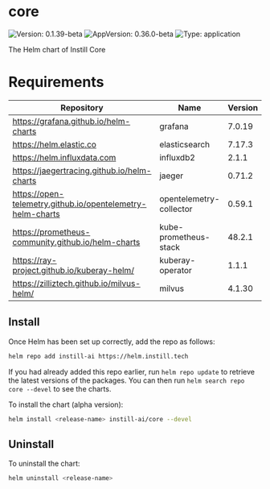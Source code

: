 # core

![Version: 0.1.39-beta](https://img.shields.io/badge/Version-0.1.39--beta-informational?style=flat-square) ![AppVersion: 0.36.0-beta](https://img.shields.io/badge/AppVersion-0.36.0--beta-informational?style=flat-square) ![Type: application](https://img.shields.io/badge/Type-application-informational?style=flat-square)

The Helm chart of Instill Core

# Requirements

| Repository                                                 | Name                    | Version |
| ---------------------------------------------------------- | ----------------------- | ------- |
| https://grafana.github.io/helm-charts                      | grafana                 | 7.0.19  |
| https://helm.elastic.co                                    | elasticsearch           | 7.17.3  |
| https://helm.influxdata.com                                | influxdb2               | 2.1.1   |
| https://jaegertracing.github.io/helm-charts                | jaeger                  | 0.71.2  |
| https://open-telemetry.github.io/opentelemetry-helm-charts | opentelemetry-collector | 0.59.1  |
| https://prometheus-community.github.io/helm-charts         | kube-prometheus-stack   | 48.2.1  |
| https://ray-project.github.io/kuberay-helm/                | kuberay-operator        | 1.1.1   |
| https://zilliztech.github.io/milvus-helm/                  | milvus                  | 4.1.30  |

## Install

Once Helm has been set up correctly, add the repo as follows:

```bash
helm repo add instill-ai https://helm.instill.tech
```

If you had already added this repo earlier, run `helm repo update` to retrieve
the latest versions of the packages. You can then run `helm search repo core --devel` to see the charts.

To install the chart (alpha version):

```bash
helm install <release-name> instill-ai/core --devel
```

## Uninstall

To uninstall the chart:

```bash
helm uninstall <release-name>
```
